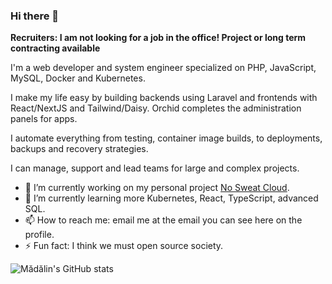 ### Hi there 👋

**Recruiters: I am not looking for a job in the office! Project or long term contracting available**

I'm a web developer and system engineer specialized on PHP, JavaScript, MySQL, Docker and Kubernetes.

I make my life easy by building backends using Laravel and frontends with React/NextJS and Tailwind/Daisy.
Orchid completes the administration panels for apps.

I automate everything from testing, container image builds, to deployments, backups and recovery strategies.

I can manage, support and lead teams for large and complex projects.

- 🔭 I’m currently working on my personal project [No Sweat Cloud](https://nosweat.cloud).
- 🌱 I’m currently learning more Kubernetes, React, TypeScript, advanced SQL.
- 📫 How to reach me: email me at the email you can see here on the profile.
- ⚡ Fun fact: I think we must open source society.

![Mădălin's GitHub stats](https://github-readme-stats.vercel.app/api?username=madalinignisca&show_icons=true&theme=dark&count_private=true)
